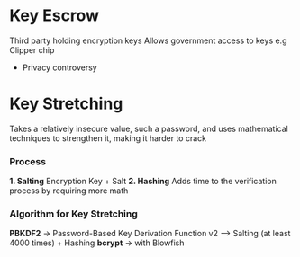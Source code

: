 # Key Escrow
Third party holding encryption keys
Allows government access to keys
e.g Clipper chip
- Privacy controversy

# Key Stretching

Takes a relatively insecure value, such a password, and uses mathematical techniques to strengthen it, making it harder to crack

### Process

**1. Salting**
Encryption Key + Salt 
**2. Hashing**
Adds time to the verification process by requiring more math

### Algorithm for Key Stretching

**PBKDF2** -> Password-Based Key Derivation Function v2
--> Salting (at least 4000 times) + Hashing
**bcrypt** -> with Blowfish